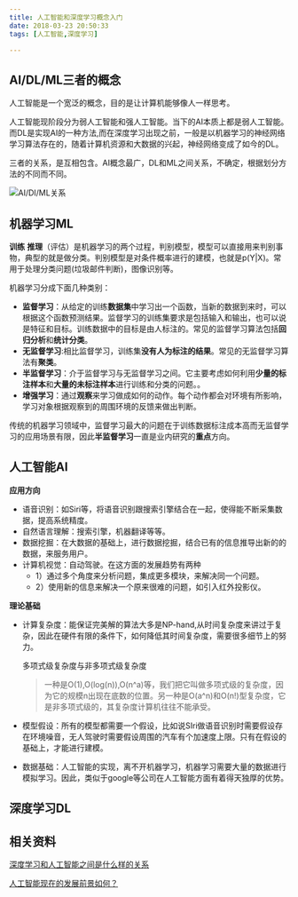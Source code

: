 ```yaml
---
title: 人工智能和深度学习概念入门
date: 2018-03-23 20:50:33
tags: [人工智能,深度学习] 

---
```


## AI/DL/ML三者的概念

人工智能是一个宽泛的概念，目的是让计算机能够像人一样思考。

人工智能现阶段分为弱人工智能和强人工智能。当下的AI本质上都是弱人工智能。而DL是实现AI的一种方法,而在深度学习出现之前，一般是以机器学习的神经网络学习算法存在的，随着计算机资源和大数据的兴起，神经网络变成了如今的DL。

三者的关系，是互相包含。AI概念最广，DL和ML之间关系，不确定，根据划分方法的不同而不同。

![AI/DI/ML关系](/Users/mac/Desktop/blogContext/img/AIDIML关系.jpg)

<!--more-->

## 机器学习ML

**训练** **推理**（评估）是机器学习的两个过程，判别模型，模型可以直接用来判别事物，典型的就是做分类。判别模型是对条件概率进行的建模，也就是p(Y|X)。常用于处理分类问题(垃圾邮件判断)，图像识别等。 

机器学习分成下面几种类别：

- **监督学习**：从给定的训练**数据集**中学习出一个函数，当新的数据到来时，可以根据这个函数预测结果。监督学习的训练集要求是包括输入和输出，也可以说是特征和目标。训练数据中的目标是由人标注的。常见的监督学习算法包括**回归分析**和**统计分类**。
- **无监督学习**:相比监督学习，训练集**没有人为标注的结果**。常见的无监督学习算法有**聚类**。
- **半监督学习**：介于监督学习与无监督学习之间。它主要考虑如何利用**少量的标注样本**和**大量的未标注样本**进行训练和分类的问题。。
- **增强学习**：通过**观察**来学习做成如何的动作。每个动作都会对环境有所影响，学习对象根据观察到的周围环境的反馈来做出判断。

传统的机器学习领域中，监督学习最大的问题在于训练数据标注成本高而无监督学习的应用场景有限，因此**半监督学习**一直是业内研究的**重点**方向。

## 人工智能AI

**应用方向**

* 语音识别：如Siri等，将语音识别跟搜索引擎结合在一起，使得能不断采集数据，提高系统精度。
* 自然语言理解：搜索引擎，机器翻译等等。
* 数据挖掘：在大数据的基础上，进行数据挖掘，结合已有的信息推导出新的的数据，来服务用户。 
* 计算机视觉：自动驾驶。在这方面的发展趋势有两种
  * 1）通过多个角度来分析问题，集成更多模块，来解决同一个问题。
  * 2）使用新的信息来解决一个原来很难的问题，如引入红外投影仪。

**理论基础**

* 计算复杂度：能保证完美解的算法大多是NP-hand,从时间复杂度来讲过于复杂，因此在硬件有限的条件下，如何降低其时间复杂度，需要很多细节上的努力。

  多项式级复杂度与非多项式级复杂度

  > 一种是O(1),O(log(n)),O(n^a)等，我们把它叫做多项式级的复杂度，因为它的规模n出现在底数的位置。另一种是O(a^n)和O(n!)型复杂度，它是非多项式级的，其复杂度计算机往往不能承受。

* 模型假设：所有的模型都需要一个假设，比如说SIri做语音识别时需要假设存在环境噪音，无人驾驶时需要假设周围的汽车有个加速度上限。只有在假设的基础上，才能进行建模。

* 数据基础：人工智能的实现，离不开机器学习，机器学习需要大量的数据进行模拟学习。因此，类似于google等公司在人工智能方面有着得天独厚的优势。

## 深度学习DL



## 相关资料

[深度学习和人工智能之间是什么样的关系](https://www.zhihu.com/question/30545893)

[人工智能现在的发展前景如何？](https://www.zhihu.com/question/20102212)

